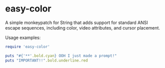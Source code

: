 easy-color
==========

A simple monkeypatch for String that adds support for standard ANSI escape sequences, including color, video attributes, and cursor placement.

Usage examples:

```ruby
require 'easy-color'

puts "#{'**'.bold.cyan} OOH I just made a prompt!"
puts "IMPORTANT!!".bold.underline.red
```